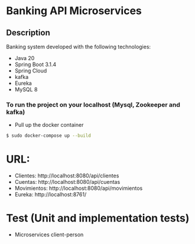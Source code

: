 # Banking API Microservices

## Description
Banking system developed with the following technologies:

- Java 20
- Spring Boot 3.1.4
- Spring Cloud
- kafka
- Eureka
- MySQL 8

### To run the project on your localhost (Mysql, Zookeeper and kafka)

- Pull up the docker container
```sh
$ sudo docker-compose up --build
```

# URL:
- Clientes: http://localhost:8080/api/clientes
- Cuentas: http://localhost:8080/api/cuentas
- Movimientos: http://localhost:8080/api/movimientos
- Eureka: http://localhost:8761/

# Test (Unit and implementation tests)
- Microservices client-person
